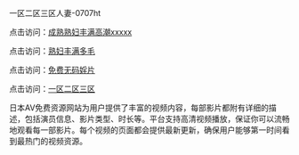 一区二区三区人妻-0707ht


点击访问：<a href="https://vassv.pages.dev/">成熟熟妇丰满高潮xxxxx</a>

点击访问：<a href="https://bsdf-5f5.pages.dev/">熟妇丰满多毛</a>

点击访问：<a href="https://gsd-agv.pages.dev/">免费无码婬片</a>

点击访问：<a href="https://gfd-5xg.pages.dev/">一区二区三区</a>

日本AV免费资源网站为用户提供了丰富的视频内容，每部影片都附有详细的描述，包括演员信息、影片类型、时长等。平台支持高清视频播放，保证你可以流畅地观看每一部影片。每个视频的页面都会提供最新更新，确保用户能够第一时间看到最热门的视频资源。

<span style="display:none;">[Canonical link](https://github.com/hehe20250707/hehe16 ）</span>
